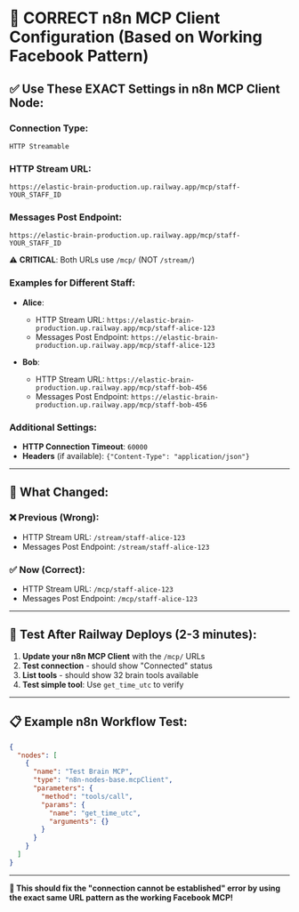 # 🎯 CORRECT n8n MCP Client Configuration (Based on Working Facebook Pattern)

## ✅ **Use These EXACT Settings in n8n MCP Client Node:**

### **Connection Type:** 
```
HTTP Streamable
```

### **HTTP Stream URL:**
```
https://elastic-brain-production.up.railway.app/mcp/staff-YOUR_STAFF_ID
```

### **Messages Post Endpoint:**
```
https://elastic-brain-production.up.railway.app/mcp/staff-YOUR_STAFF_ID
```

⚠️ **CRITICAL**: Both URLs use `/mcp/` (NOT `/stream/`)

### **Examples for Different Staff:**
- **Alice**: 
  - HTTP Stream URL: `https://elastic-brain-production.up.railway.app/mcp/staff-alice-123`
  - Messages Post Endpoint: `https://elastic-brain-production.up.railway.app/mcp/staff-alice-123`

- **Bob**: 
  - HTTP Stream URL: `https://elastic-brain-production.up.railway.app/mcp/staff-bob-456`
  - Messages Post Endpoint: `https://elastic-brain-production.up.railway.app/mcp/staff-bob-456`

### **Additional Settings:**
- **HTTP Connection Timeout**: `60000`
- **Headers** (if available): `{"Content-Type": "application/json"}`

---

## 🔧 **What Changed:**

### ❌ **Previous (Wrong):**
- HTTP Stream URL: `/stream/staff-alice-123`
- Messages Post Endpoint: `/stream/staff-alice-123`

### ✅ **Now (Correct):**
- HTTP Stream URL: `/mcp/staff-alice-123`
- Messages Post Endpoint: `/mcp/staff-alice-123`

---

## 🧪 **Test After Railway Deploys (2-3 minutes):**

1. **Update your n8n MCP Client** with the `/mcp/` URLs
2. **Test connection** - should show "Connected" status
3. **List tools** - should show 32 brain tools available
4. **Test simple tool**: Use `get_time_utc` to verify

---

## 📋 **Example n8n Workflow Test:**

```json
{
  "nodes": [
    {
      "name": "Test Brain MCP",
      "type": "n8n-nodes-base.mcpClient",
      "parameters": {
        "method": "tools/call",
        "params": {
          "name": "get_time_utc",
          "arguments": {}
        }
      }
    }
  ]
}
```

---

**🎯 This should fix the "connection cannot be established" error by using the exact same URL pattern as the working Facebook MCP!**
